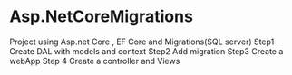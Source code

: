 # Asp.NetCoreMigrations
Project using Asp.net Core , EF Core and Migrations(SQL server)
Step1
Create DAL with models and context
Step2
Add migration
Step3
Create a webApp
Step 4
Create a controller and Views
